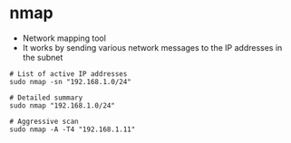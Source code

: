 # nmap

- Network mapping tool
- It works by sending various network messages to the IP addresses in the subnet

```shell
# List of active IP addresses
sudo nmap -sn "192.168.1.0/24"

# Detailed summary
sudo nmap "192.168.1.0/24"

# Aggressive scan
sudo nmap -A -T4 "192.168.1.11"
```
